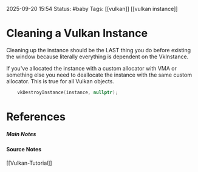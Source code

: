 2025-09-20 15:54
Status: #baby 
Tags: [[vulkan]] [[vulkan instance]]
# Cleaning a Vulkan Instance

Cleaning up the instance should be the LAST thing you do before existing the window because literally everything is dependent on the VkInstance. 

If you've allocated the instance with a custom allocator with VMA or something else you need to deallocate the instance with the same custom allocator. This is true for all Vulkan objects.

```c++
	vkDestroyInstance(instance, nullptr);
```

# References
##### Main Notes

#### Source Notes
[[Vulkan-Tutorial]]
